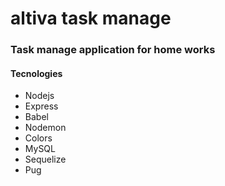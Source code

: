 # altiva task manage
### Task manage application for home works

#### Tecnologies

- Nodejs
- Express
- Babel
- Nodemon
- Colors
- MySQL
- Sequelize
- Pug